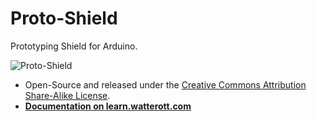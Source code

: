 # Proto-Shield
Prototyping Shield for Arduino.

![Proto-Shield](https://github.com/watterott/Proto-Shield/raw/master/hardware/Proto-Shield_v10.jpg)

* Open-Source and released under the [Creative Commons Attribution Share-Alike License](https://creativecommons.org/licenses/by-sa/4.0/).
* **[Documentation on learn.watterott.com](https://learn.watterott.com)**
